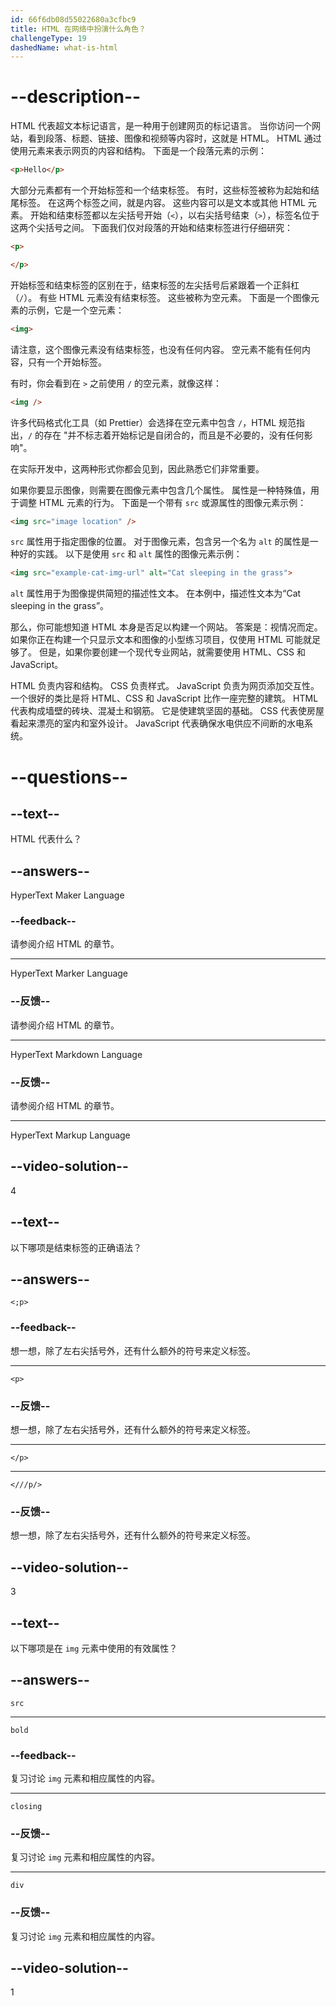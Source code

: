 ```yaml
---
id: 66f6db08d55022680a3cfbc9
title: HTML 在网络中扮演什么角色？
challengeType: 19
dashedName: what-is-html
---
```


# --description--

HTML 代表超文本标记语言，是一种用于创建网页的标记语言。 当你访问一个网站，看到段落、标题、链接、图像和视频等内容时，这就是 HTML。 HTML 通过使用元素来表示网页的内容和结构。 下面是一个段落元素的示例：

```html
<p>Hello</p>
```

大部分元素都有一个开始标签和一个结束标签。 有时，这些标签被称为起始和结尾标签。 在这两个标签之间，就是内容。 这些内容可以是文本或其他 HTML 元素。 开始和结束标签都以左尖括号开始（`<`），以右尖括号结束（`>`），标签名位于这两个尖括号之间。 下面我们仅对段落的开始和结束标签进行仔细研究：

```html
<p>
```

```html
</p>
```

开始标签和结束标签的区别在于，结束标签的左尖括号后紧跟着一个正斜杠（`/`）。 有些 HTML 元素没有结束标签。 这些被称为空元素。 下面是一个图像元素的示例，它是一个空元素：

```html
<img>
```

请注意，这个图像元素没有结束标签，也没有任何内容。 空元素不能有任何内容，只有一个开始标签。

有时，你会看到在 `>` 之前使用 `/` 的空元素，就像这样：

```html
<img />
```

许多代码格式化工具（如 Prettier）会选择在空元素中包含 `/`，HTML 规范指出，`/` 的存在 "并不标志着开始标记是自闭合的，而且是不必要的，没有任何影响"。

在实际开发中，这两种形式你都会见到，因此熟悉它们非常重要。

如果你要显示图像，则需要在图像元素中包含几个属性。 属性是一种特殊值，用于调整 HTML 元素的行为。 下面是一个带有 `src` 或源属性的图像元素示例：

```html
<img src="image location" />
```

`src` 属性用于指定图像的位置。 对于图像元素，包含另一个名为 `alt` 的属性是一种好的实践。 以下是使用 `src` 和 `alt` 属性的图像元素示例：

```html
<img src="example-cat-img-url" alt="Cat sleeping in the grass">
```

`alt` 属性用于为图像提供简短的描述性文本。 在本例中，描述性文本为“Cat sleeping in the grass”。

那么，你可能想知道 HTML 本身是否足以构建一个网站。 答案是：视情况而定。 如果你正在构建一个只显示文本和图像的小型练习项目，仅使用 HTML 可能就足够了。 但是，如果你要创建一个现代专业网站，就需要使用 HTML、CSS 和 JavaScript。

HTML 负责内容和结构。 CSS 负责样式。 JavaScript 负责为网页添加交互性。 一个很好的类比是将 HTML、CSS 和 JavaScript 比作一座完整的建筑。 HTML 代表构成墙壁的砖块、混凝土和钢筋。 它是使建筑坚固的基础。 CSS 代表使房屋看起来漂亮的室内和室外设计。 JavaScript 代表确保水电供应不间断的水电系统。

# --questions--

## --text--

HTML 代表什么？

## --answers--

HyperText Maker Language

### --feedback--

请参阅介绍 HTML 的章节。

---

HyperText Marker Language

### --反馈--

请参阅介绍 HTML 的章节。

---

HyperText Markdown Language

### --反馈--

请参阅介绍 HTML 的章节。

---

HyperText Markup Language

## --video-solution--

4

## --text--

以下哪项是结束标签的正确语法？

## --answers--

`<;p>`

### --feedback--

想一想，除了左右尖括号外，还有什么额外的符号来定义标签。

---

`<p>`

### --反馈--

想一想，除了左右尖括号外，还有什么额外的符号来定义标签。

---

`</p>`

---

`<///p/>`

### --反馈--

想一想，除了左右尖括号外，还有什么额外的符号来定义标签。

## --video-solution--

3

## --text--

以下哪项是在 `img` 元素中使用的有效属性？

## --answers--

`src`

---

`bold`

### --feedback--

复习讨论 `img` 元素和相应属性的内容。

---

`closing`

### --反馈--

复习讨论 `img` 元素和相应属性的内容。

---

`div`

### --反馈--

复习讨论 `img` 元素和相应属性的内容。

## --video-solution--

1
